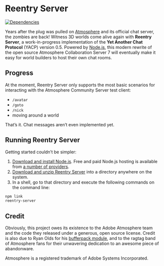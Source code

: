 Reentry Server
==============

[![Dependencies](https://david-dm.org/1ec5/reentry-server.png)](https://david-dm.org/1ec5/reentry-server)

Years after the plug was pulled on [Atmosphere](http://www.adobe.com/products/atmosphere/) and its official chat server, the zombies are back! Witness 3D worlds come alive again with **Reentry Server**, a work-in-progress implementation of the **Yet Another Chat Protocol** (YACP) version 0.5. Powered by [Node.js](http://nodejs.org/), this modern rewrite of the open source Atmosphere Collaboration Server 7 will eventually make it easy for world builders to host their own chat rooms.

Progress
--------

At the moment, Reentry Server only supports the most basic scenarios for interacting with the Atmosphere Community Server test client:

* `/avatar`
* `/goto`
* `/nick`
* moving around a world

That’s it. Chat messages aren’t even implemented yet.

Running Reentry Server
----------------------

Getting started couldn’t be simpler:

1. [Download and install Node.js](http://nodejs.org). Free and paid Node.js hosting is available from [a number of providers](https://github.com/joyent/node/wiki/Node-Hosting).
1. [Download and unzip Reentry Server](https://github.com/1ec5/reentry-server/downloads) into a directory anywhere on the system.
1. In a shell, go to that directory and execute the following commands on the command line:
```bash
npm link
reentry-server
```

Credit
------

Obviously, this project owes its existence to the Adobe Atmosphere team and the code they released under a generous, open source license. Credit is also due to Ryan Olds for his [bufferpack module](https://github.com/ryanrolds/bufferpack), and to the ragtag band of Atmosphere fans for their unwavering dedication to an awesome piece of abandonware.

Atmosphere is a registered trademark of Adobe Systems Incorporated.
